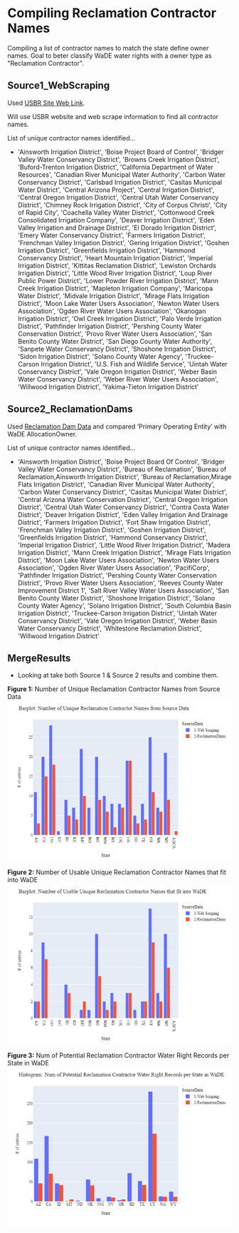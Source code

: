 # Compiling Reclamation Contractor Names
Compiling a list of contractor names to match the state define owner names.  Goal to beter classify WaDE water rights with a owner type as "Reclamation Contractor".


## Source1_WebScraping
Used [USBR Site Web Link](https://www.usbr.gov/projects/).

Will use USBR website and web scrape information to find all contractor names.  

List of unique contractor names identified...
- 'Ainsworth Irrigation District', 'Boise Project Board of Control', 'Bridger Valley Water Conservancy District', 'Browns Creek Irrigation District', 'Buford-Trenton Irrigation District', 'California Department of Water Resources', 'Canadian River Municipal Water Authority', 'Carbon Water Conservancy District', 'Carlsbad Irrigation District', 'Casitas Municipal Water District', 'Central Arizona Project', 'Central Irrigation District', 'Central Oregon Irrigation District', 'Central Utah Water Conservancy District', 'Chimney Rock Irrigation District', 'City of Corpus Christi', 'City of Rapid City', 'Coachella Valley Water District', 'Cottonwood Creek Consolidated Irrigation Company', 'Deaver Irrigation District', 'Eden Valley Irrigation and Drainage District', 'El Dorado Irrigation District', 'Emery Water Conservancy District', 'Farmers Irrigation District', 'Frenchman Valley Irrigation District', 'Gering Irrigation District', 'Goshen Irrigation District', 'Greenfields Irrigation District', 'Hammond Conservancy District', 'Heart Mountain Irrigation District', 'Imperial Irrigation District', 'Kittitas Reclamation District', 'Lewiston Orchards Irrigation District', 'Little Wood River Irrigation District', 'Loup River Public Power District', 'Lower Powder River Irrigation District', 'Mann Creek Irrigation District', 'Mapleton Irrigation Company', 'Maricopa Water District', 'Midvale Irrigation District', 'Mirage Flats Irrigation District', 'Moon Lake Water Users Association', 'Newton Water Users Association', 'Ogden River Water Users Association', 'Okanogan Irrigation District', 'Owl Creek Irrigation District', 'Palo Verde Irrigation District', 'Pathfinder Irrigation District', 'Pershing County Water Conservation District', 'Provo River Water Users Association', 'San Benito County Water District', 'San Diego County Water Authority', 'Sanpete Water Conservancy District', 'Shoshone Irrigation District', 'Sidon Irrigation District', 'Solano County Water Agency', 'Truckee-Carson Irrigation District', 'U.S. Fish and Wildlife Service', 'Uintah Water Conservancy District', 'Vale Oregon Irrigation District', 'Weber Basin Water Conservancy District', 'Weber River Water Users Association', 'Willwood Irrigation District', 'Yakima-Tieton Irrigation District'


## Source2_ReclamationDams
Used [Reclamation Dam Data](https://www.arcgis.com/apps/mapviewer/index.html?layers=1df76b35789f448094cec79c53c42555) and compared ‘Primary Operating Entity’ with WaDE AllocationOwner.  

List of unique contractor names identified...
- 'Ainsworth Irrigation District', 'Boise Project Board Of Control', 'Bridger Valley Water Conservancy District', 'Bureau of Reclamation', 'Bureau of Reclamation,Ainsworth Irrigation District', 'Bureau of Reclamation,Mirage Flats Irrigation District', 'Canadian River Municipal Water Authority', 'Carbon Water Conservancy District', 'Casitas Municipal Water District', 'Central Arizona Water Conservation District', 'Central Oregon Irrigation District', 'Central Utah Water Conservancy District', 'Contra Costa Water District', 'Deaver Irrigation District', 'Eden Valley Irrigation And Drainage District', 'Farmers Irrigation District', 'Fort Shaw Irrigation District', 'Frenchman Valley Irrigation District', 'Goshen Irrigation District', 'Greenfields Irrigation District', 'Hammond Conservancy District', 'Imperial Irrigation District', 'Little Wood River Irrigation District', 'Madera Irrigation District', 'Mann Creek Irrigation District', 'Mirage Flats Irrigation District', 'Moon Lake Water Users Association', 'Newton Water Users Association', 'Ogden River Water Users Association', 'PacifiCorp', 'Pathfinder Irrigation District', 'Pershing County Water Conservation District', 'Provo River Water Users Association', 'Reeves County Water Improvement District 1', 'Salt River Valley Water Users Association', 'San Benito County Water District', 'Shoshone Irrigation District', 'Solano County Water Agency', 'Solano Irrigation District', 'South Columbia Basin Irrigation District', 'Truckee-Carson Irrigation District', 'Uintah Water Conservancy District', 'Vale Oregon Irrigation District', 'Weber Basin Water Conservancy District', 'Whitestone Reclamation District', 'Willwood Irrigation District'


## MergeResults
- Looking at take both Source 1 & Source 2 results and combine them.

**Figure 1:** Number of Unique Reclamation Contractor Names from Source Data
![](MergeResults/figures/result1.png)

**Figure 2:** Number of Usable Unique Reclamation Contractor Names that fit into WaDE
![](MergeResults/figures/result2.png)

**Figure 3:** Num of Potential Reclamation Contractor Water Right Records per State in WaDE
![](MergeResults/figures/result3.png)